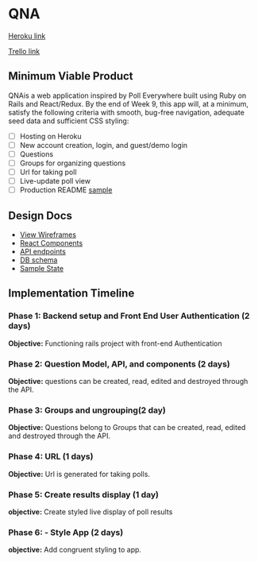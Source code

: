 # QNA

[Heroku link][heroku] 

[Trello link][trello]

[heroku]: http://www.herokuapp.com
[trello]: todo

## Minimum Viable Product

QNAis a web application inspired by Poll Everywhere built using Ruby on Rails
and React/Redux.  By the end of Week 9, this app will, at a minimum, satisfy the
following criteria with smooth, bug-free navigation, adequate seed data and
sufficient CSS styling:

- [ ] Hosting on Heroku
- [ ] New account creation, login, and guest/demo login
- [ ] Questions
- [ ] Groups for organizing questions
- [ ] Url for taking poll
- [ ] Live-update poll view
- [ ] Production README [sample](docs/production_readme.md)

## Design Docs
* [View Wireframes][wireframes]
* [React Components][components]
* [API endpoints][api-endpoints]
* [DB schema][schema]
* [Sample State][sample-state]

[wireframes]: ./wireframes
[components]: ./component-hierarchy.md
[sample-state]: ./sample-state.md
[api-endpoints]: ./api-endpoints.md
[schema]: ./schema.md

## Implementation Timeline

### Phase 1: Backend setup and Front End User Authentication (2 days)

**Objective:** Functioning rails project with front-end Authentication

### Phase 2: Question Model, API, and components (2 days)

**Objective:** questions can be created, read, edited and destroyed through
the API.

### Phase 3: Groups and ungrouping(2 day)

**Objective:** Questions belong to Groups that can be created, read, edited and destroyed through the API.

### Phase 4: URL (1 days)

**Objective:** Url is generated for taking polls.

### Phase 5: Create results display (1 day)

**objective:** Create styled live display of poll results

### Phase 6: - Style App (2 days)

**objective:** Add congruent styling to app.
